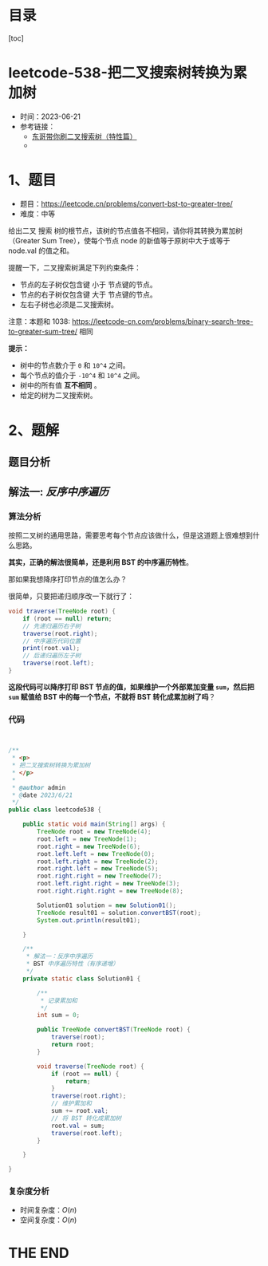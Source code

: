 # 目录

[toc]

# leetcode-538-把二叉搜索树转换为累加树

- 时间：2023-06-21
- 参考链接：
  - [东哥带你刷二叉搜索树（特性篇）](https://labuladong.gitee.io/algo/di-yi-zhan-da78c/shou-ba-sh-66994/dong-ge-da-8f403/)
  - 



# 1、题目

- 题目：https://leetcode.cn/problems/convert-bst-to-greater-tree/
- 难度：中等

给出二叉 搜索 树的根节点，该树的节点值各不相同，请你将其转换为累加树（Greater Sum Tree），使每个节点 node 的新值等于原树中大于或等于 node.val 的值之和。

提醒一下，二叉搜索树满足下列约束条件：

- 节点的左子树仅包含键 小于 节点键的节点。
- 节点的右子树仅包含键 大于 节点键的节点。
- 左右子树也必须是二叉搜索树。



注意：本题和 1038: https://leetcode-cn.com/problems/binary-search-tree-to-greater-sum-tree/ 相同



**提示：**

+ 树中的节点数介于 `0` 和 `10^4` 之间。
+ 每个节点的值介于 `-10^4` 和 `10^4` 之间。
+ 树中的所有值 **互不相同** 。
+ 给定的树为二叉搜索树。



# 2、题解

## 题目分析





## 解法一: *反序中序遍历*

### 算法分析

按照二叉树的通用思路，需要思考每个节点应该做什么，但是这道题上很难想到什么思路。



**其实，正确的解法很简单，还是利用 BST 的中序遍历特性**。

那如果我想降序打印节点的值怎么办？

很简单，只要把递归顺序改一下就行了：

```java
void traverse(TreeNode root) {
    if (root == null) return;
    // 先递归遍历右子树
    traverse(root.right);
    // 中序遍历代码位置
    print(root.val);
    // 后递归遍历左子树
    traverse(root.left);
}
```

**这段代码可以降序打印 BST 节点的值，如果维护一个外部累加变量 `sum`，然后把 `sum` 赋值给 BST 中的每一个节点，不就将 BST 转化成累加树了吗**？



### 代码

```java


/**
 * <p>
 * 把二叉搜索树转换为累加树
 * </p>
 *
 * @author admin
 * @date 2023/6/21
 */
public class leetcode538 {

    public static void main(String[] args) {
        TreeNode root = new TreeNode(4);
        root.left = new TreeNode(1);
        root.right = new TreeNode(6);
        root.left.left = new TreeNode(0);
        root.left.right = new TreeNode(2);
        root.right.left = new TreeNode(5);
        root.right.right = new TreeNode(7);
        root.left.right.right = new TreeNode(3);
        root.right.right.right = new TreeNode(8);

        Solution01 solution = new Solution01();
        TreeNode result01 = solution.convertBST(root);
        System.out.println(result01);

    }

    /**
     * 解法一：反序中序遍历
     * BST 中序遍历特性（有序递增）
     */
    private static class Solution01 {

        /**
         * 记录累加和
         */
        int sum = 0;

        public TreeNode convertBST(TreeNode root) {
            traverse(root);
            return root;
        }

        void traverse(TreeNode root) {
            if (root == null) {
                return;
            }
            traverse(root.right);
            // 维护累加和
            sum += root.val;
            // 将 BST 转化成累加树
            root.val = sum;
            traverse(root.left);
        }

    }

}


```





### 复杂度分析

- 时间复杂度：$O(n)$
- 空间复杂度：$O(n)$





# THE END